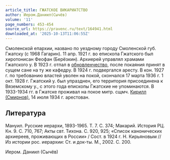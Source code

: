 ```yaml
---
article_title: ГЖАТСКОЕ ВИКАРИАТСТВО
author: Иером.Даниил(Сычёв)
volume: '11'
page_numbers: 453-454
source_url: https://pravenc.ru/text/164941.html
downloaded_at: '2025-10-13T11:06:55Z'
---
```


Смоленской епархии, названо по уездному городу Смоленской губ. Гжатску (с 1968 Гагарин). 11 апр. 1921 г. во епископа Гжатского был хиротонисан Феофан (Берёзкин). Архиерей управлял храмами Гжатского у. В 1923 г. отпал в [обновленчество](https://pravenc.ru/text/обновленчество.html), после покаяния принят в сущем сане на ту же кафедру. В 1924 г. подвергался аресту. В кон. 1927 г. по требованию властей уволен на покой, скончался 17 марта 1936 г. 1 окт. 1928 г. Гжатский у. был упразднен, его территория присоединена к Вяземскому у., с этого года епископы Гжатские не упоминаются. В 1933-1934 гг. в Гжатске проживал на покое митр. сщмч. [Кирилл (Смирнов)](<https://pravenc.ru/text/Кирилл (Смирнов).html>), 14 июля 1934 г. арестован.

## Литература

Мануил. Русские иерархи, 1893-1965. Т. 7. С. 374; Макарий. История РЦ. Кн. 9. С. 710, 767; Акты свт. Тихона. С. 920, 925; «Список канонических архиереев, проживающих в России» / Сост. в 1924 г. Н. Кирьяновым // Из истории рос. иерархии: Ст. и док-ты. М., 2002. С. 200.

Иером.  Даниил   (Сычёв)
